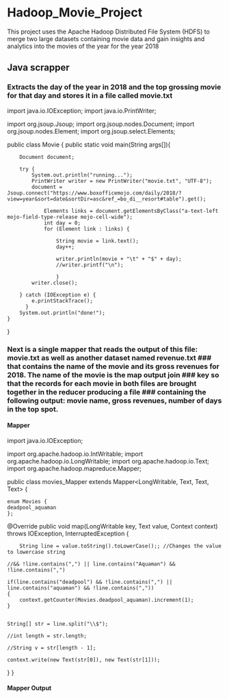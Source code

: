 # Hadoop_Movie_Project
This project uses the Apache Hadoop Distributed File System (HDFS) to merge two large datasets containing movie data and gain insights and analytics into the movies of the year for the year 2018

## Java scrapper
### Extracts the day of the year in 2018 and the top grossing movie for that day and stores it in a file called movie.txt

import java.io.IOException;
import java.io.PrintWriter;

import org.jsoup.Jsoup;
import org.jsoup.nodes.Document;
import org.jsoup.nodes.Element;
import org.jsoup.select.Elements;

public class Movie {
	public static void main(String args[]){

		Document document;
		
		try {
			System.out.println("running...");
			PrintWriter writer = new PrintWriter("movie.txt", "UTF-8");
			document = Jsoup.connect("https://www.boxofficemojo.com/daily/2018/?view=year&sort=date&sortDir=asc&ref_=bo_di__resort#table").get();

				Elements links = document.getElementsByClass("a-text-left mojo-field-type-release mojo-cell-wide"); 
				int day = 0;
				for (Element link : links) {
										
					String movie = link.text();
					day++;
					
					writer.println(movie + "\t" + "$" + day);
					//writer.printf("\n");
					
					}
			writer.close();
			
		} catch (IOException e) {
			e.printStackTrace();
		  }
		System.out.println("done!");
	}

}

### Next is a single mapper that reads the output of this file: movie.txt as well as another dataset named revenue.txt ### that contains the name of the movie and its gross revenues for 2018. The name of the movie is the map output join ### key so that the records for each movie in both files are brought together in the reducer producing a file        ### containing the following output: movie name, gross revenues, number of days in the top spot.

#### Mapper

import java.io.IOException;

import org.apache.hadoop.io.IntWritable;
import org.apache.hadoop.io.LongWritable;
import org.apache.hadoop.io.Text;
import org.apache.hadoop.mapreduce.Mapper;

public class movies_Mapper
  extends Mapper<LongWritable, Text, Text, Text> {

	enum Movies {
	deadpool_aquaman
	};
    
  @Override
  public void map(LongWritable key, Text value, Context context)
      throws IOException, InterruptedException {
    

    	String line = value.toString().toLowerCase();; //Changes the value to lowercase string
	
	//&& !line.contains(",") || line.contains("Aquaman") && !line.contains(",")

	if(line.contains("deadpool") && !line.contains(",") || line.contains("aquaman") && !line.contains(","))
	{	
		context.getCounter(Movies.deadpool_aquaman).increment(1);
	}


	String[] str = line.split("\\$");
	
	//int length = str.length;
	
	//String v = str[length - 1];

	context.write(new Text(str[0]), new Text(str[1]));
	
  } 
}

#### Mapper Output





